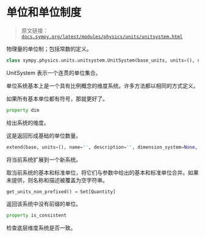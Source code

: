 # 单位和单位制度

> 原文链接：[`docs.sympy.org/latest/modules/physics/units/unitsystem.html`](https://docs.sympy.org/latest/modules/physics/units/unitsystem.html)

物理量的单位制；包括常数的定义。

```py
class sympy.physics.units.unitsystem.UnitSystem(base_units, units=(), name='', descr='', dimension_system=None, derived_units: Dict[Dimension, Quantity] = {})
```

UnitSystem 表示一个连贯的单位集合。

单位系统基本上是一个具有比例概念的维度系统。许多方法都以相同的方式定义。

如果所有基本单位都有符号，那就更好了。

```py
property dim
```

给出系统的维度。

这是返回形成基础的单位数量。

```py
extend(base, units=(), name='', description='', dimension_system=None, derived_units: Dict[Dimension, Quantity] = {})
```

将当前系统扩展到一个新系统。

取当前系统的基本和标准单位，将它们与参数中给出的基本和标准单位合并。如果未提供，则名称和描述被覆盖为空字符串。

```py
get_units_non_prefixed() → Set[Quantity]
```

返回该系统中没有前缀的单位。

```py
property is_consistent
```

检查底层维度系统是否一致。
